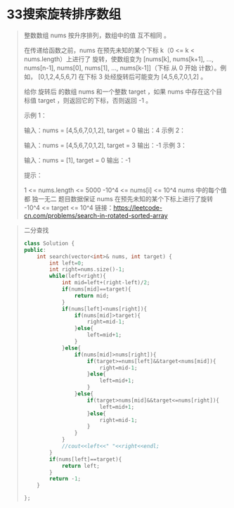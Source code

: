 # 33搜索旋转排序数组

> 整数数组 nums 按升序排列，数组中的值 互不相同 。
>
> 在传递给函数之前，nums 在预先未知的某个下标 k（0 <= k < nums.length）上进行了 旋转，使数组变为 [nums[k], nums[k+1], ..., nums[n-1], nums[0], nums[1], ..., nums[k-1]]（下标 从 0 开始 计数）。例如， [0,1,2,4,5,6,7] 在下标 3 处经旋转后可能变为 [4,5,6,7,0,1,2] 。
>
> 给你 旋转后 的数组 nums 和一个整数 target ，如果 nums 中存在这个目标值 target ，则返回它的下标，否则返回 -1 。
>
> 示例 1：
>
> 输入：nums = [4,5,6,7,0,1,2], target = 0
> 输出：4
> 示例 2：
>
> 输入：nums = [4,5,6,7,0,1,2], target = 3
> 输出：-1
> 示例 3：
>
> 输入：nums = [1], target = 0
> 输出：-1
>
>
> 提示：
>
> 1 <= nums.length <= 5000
> -10^4 <= nums[i] <= 10^4
> nums 中的每个值都 独一无二
> 题目数据保证 nums 在预先未知的某个下标上进行了旋转
> -10^4 <= target <= 10^4
> 链接：https://leetcode-cn.com/problems/search-in-rotated-sorted-array

> 二分查找
>
> ~~~c++
> class Solution {
> public:
>     int search(vector<int>& nums, int target) {
>         int left=0;
>         int right=nums.size()-1;
>         while(left<right){
>             int mid=left+(right-left)/2;
>             if(nums[mid]==target){
>                 return mid;
>             }
>             if(nums[left]<nums[right]){
>                 if(nums[mid]>target){
>                     right=mid-1;
>                 }else{
>                     left=mid+1;
>                 }
>             }else{
>                 if(nums[mid]>nums[right]){
>                     if(target>=nums[left]&&target<nums[mid]){
>                         right=mid-1;
>                     }else{
>                         left=mid+1;
>                     }
>                 }else{
>                     if(target>nums[mid]&&target<=nums[right]){
>                         left=mid+1;
>                     }else{
>                         right=mid-1;
>                     }
>                 }
>             }
>             //cout<<left<<" "<<right<<endl;
>         }
>         if(nums[left]==target){
>             return left;
>         }
>         return -1;
>     }
> 
> };
> ~~~
>
> 